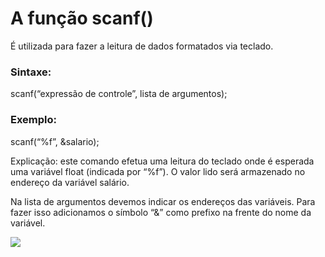 # A  função scanf()
É utilizada para fazer a leitura de dados formatados via teclado.

### Sintaxe:

scanf(“expressão de controle”, lista de argumentos);

### Exemplo:

scanf(“%f”, &salario);

Explicação: este comando efetua uma leitura do teclado onde é esperada uma variável float (indicada por “%f”). O valor lido será armazenado no endereço da variável salário.

Na lista de argumentos devemos indicar os endereços das variáveis. Para fazer isso adicionamos o símbolo  “&”  como prefixo na frente do nome da variável.

<img src="/img/declaracao%20de%20variaveis.png">
